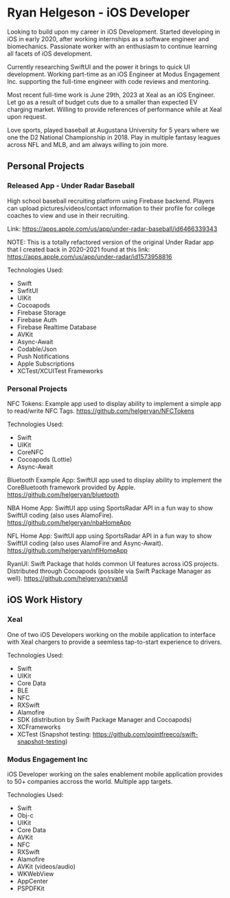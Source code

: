 # Ryan Helgeson - iOS Developer

Looking to build upon my career in iOS Development. Started developing in iOS in early 2020, after working internships as a software engineer and biomechanics. Passionate worker with an enthusiasm to continue learning all facets of iOS development.

Currently researching SwiftUI and the power it brings to quick UI development. Working part-time as an iOS Engineer at Modus Engagement Inc. supporting the full-time engineer with code reviews and mentoring.

Most recent full-time work is June 29th, 2023 at Xeal as an iOS Engineer. Let go as a result of budget cuts due to a smaller than expected EV charging market. Willing to provide references of performance while at Xeal upon request.

Love sports, played baseball at Augustana University for 5 years where we one the D2 National Championship in 2018. Play in multiple fantasy leagues across NFL and MLB, and am always willing to join more. 

## Personal Projects 

### Released App - Under Radar Baseball
High school baseball recruiting platform using Firebase backend. Players can upload pictures/videos/contact information to their profile for college coaches to view and use in their recruiting. 

Link: https://apps.apple.com/us/app/under-radar-baseball/id6466339343

NOTE: This is a totally refactored version of the original Under Radar app that I created back in 2020-2021 found at this link:
https://apps.apple.com/us/app/under-radar/id1573958816

Technologies Used:
- Swift
- SwfitUI
- UIKit
- Cocoapods
- Firebase Storage
- Firebase Auth
- Firebase Realtime Database
- AVKit
- Async-Await
- Codable/Json
- Push Notifications
- Apple Subscriptions
- XCTest/XCUITest Frameworks

### Personal Projects

NFC Tokens: Example app used to display ability to implement a simple app to read/write NFC Tags. https://github.com/helgeryan/NFCTokens

Technologies Used:
- Swift
- UIKit
- CoreNFC
- Cocoapods (Lottie)
- Async-Await

Bluetooth Example App: SwiftUI app used to display ability to implement the CoreBluetooth framework provided by Apple. https://github.com/helgeryan/bluetooth

NBA Home App: SwiftUI app using SportsRadar API in a fun way to show SwiftUI coding (also uses AlamoFire). https://github.com/helgeryan/nbaHomeApp

NFL Home App: SwiftUI app using SportsRadar API in a fun way to show SwiftUI coding (also uses AlamoFire and Async-Await). https://github.com/helgeryan/nflHomeApp

RyanUI: Swift Package that holds common UI features across iOS projects. Distributed through Cocoapods (possible via Swift Package Manager as well). https://github.com/helgeryan/ryanUI

## iOS Work History 

### Xeal
One of two iOS Developers working on the mobile application to interface with Xeal chargers to provide a seemless tap-to-start experience to drivers.

Technologies Used:
- Swift
- UIKit
- Core Data
- BLE
- NFC
- RXSwift
- Alamofire
- SDK (distribution by Swift Package Manager and Cocoapods)
- XCFrameworks
- XCTest (Snapshot testing: https://github.com/pointfreeco/swift-snapshot-testing)


### Modus Engagement Inc
iOS Developer working on the sales enablement mobile application provides to 50+ companies accross the world. Multiple app targets.

Technologies Used:
- Swift
- Obj-c
- UIKit
- Core Data
- AVKit
- NFC
- RXSwift
- Alamofire
- AVKit (videos/audio)
- WKWebView
- AppCenter
- PSPDFKit

